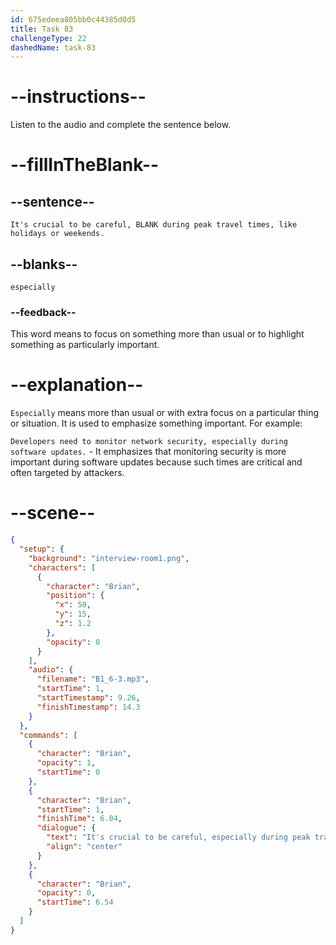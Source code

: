 ```yaml
---
id: 675edeea805bb0c44385d0d5
title: Task 83
challengeType: 22
dashedName: task-83
---
```


<!-- (Audio) Brian: It's crucial to be careful, especially during peak travel times, like holidays or weekends. -->

# --instructions--

Listen to the audio and complete the sentence below.

# --fillInTheBlank--

## --sentence--

`It's crucial to be careful, BLANK during peak travel times, like holidays or weekends.`

## --blanks--

`especially`

### --feedback--

This word means to focus on something more than usual or to highlight something as particularly important.

# --explanation--

`Especially` means more than usual or with extra focus on a particular thing or situation. It is used to emphasize something important. For example:

`Developers need to monitor network security, especially during software updates.` - It emphasizes that monitoring security is more important during software updates because such times are critical and often targeted by attackers.

# --scene--

```json
{
  "setup": {
    "background": "interview-room1.png",
    "characters": [
      {
        "character": "Brian",
        "position": {
          "x": 50,
          "y": 15,
          "z": 1.2
        },
        "opacity": 0
      }
    ],
    "audio": {
      "filename": "B1_6-3.mp3",
      "startTime": 1,
      "startTimestamp": 9.26,
      "finishTimestamp": 14.3
    }
  },
  "commands": [
    {
      "character": "Brian",
      "opacity": 1,
      "startTime": 0
    },
    {
      "character": "Brian",
      "startTime": 1,
      "finishTime": 6.04,
      "dialogue": {
        "text": "It's crucial to be careful, especially during peak travel times like holidays or weekends.",
        "align": "center"
      }
    },
    {
      "character": "Brian",
      "opacity": 0,
      "startTime": 6.54
    }
  ]
}
```
